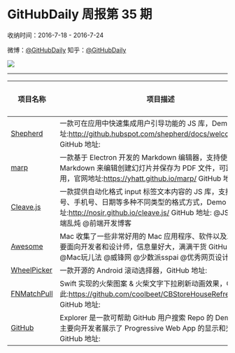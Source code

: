 # GitHubDaily 周报第 35 期

收纳时间：2016-7-18 - 2016-7-24

微博：[@GitHubDaily](https://weibo.com/GitHubDaily)
知乎：[@GitHubDaily](https://www.zhihu.com/people/githubdaily)

![](https://raw.githubusercontent.com/GitHubDaily/GitHubDaily/master/assets/weixin.png)

---

项目名称 | 项目描述 | 示例图 | 微博
--- | --- | --- | ---
[Shepherd](status.github_url) | 一款可在应用中快速集成用户引导功能的 JS 库，Demo 地址:http://github.hubspot.com/shepherd/docs/welcome/ GitHub 地址: | ![](http://ww4.sinaimg.cn/large/006fiYtfjw1f659941ourj30k20b4jtp.jpg) | [![](https://raw.githubusercontent.com/GitHubDaily/GitHubDaily/master/assets/sina_logo.png)](https://weibo.com/5722964389/Emj7wNw8)
[marp](status.github_url) | 一款基于 Electron 开发的 Markdown 编辑器，支持使用 Markdown 来编辑创建幻灯片并保存为 PDF 文件，可跨平台使用，官网地址:https://yhatt.github.io/marp/ GitHub 地址: | ![](http://ww3.sinaimg.cn/large/006fiYtfjw1f643dkaq8tg30e808itc1.gif) | [![](https://raw.githubusercontent.com/GitHubDaily/GitHubDaily/master/assets/sina_logo.png)](https://weibo.com/5722964389/EcP1zT9A)
[Cleave.js](status.github_url) | 一款提供自动化格式 input 标签文本内容的 JS 库，支持信用卡号、手机号、日期等多种不同类型的格式方式，Demo 地址:http://nosir.github.io/cleave.js/ GitHub 地址: @JS小组 @前端乱炖 @前端开发博客 | ![](http://ww4.sinaimg.cn/large/006fiYtfjw1f62xudhuq7j30k80gqwh0.jpg) | [![](https://raw.githubusercontent.com/GitHubDaily/GitHubDaily/master/assets/sina_logo.png)](https://weibo.com/5722964389/E3pKqO9j)
[Awesome](status.github_url) | Mac 收集了一些非常好用的 Mac 应用程序、软件以及工具，主要面向开发者和设计师，信息量好大，满满干货 GitHub 地址:  @Mac玩儿法 @威锋网 @少数派sspai @优秀网页设计 | ![](http://ww3.sinaimg.cn/large/006fiYtfjw1f61lqob6k1j31hih48u11.jpg) | [![](https://raw.githubusercontent.com/GitHubDaily/GitHubDaily/master/assets/sina_logo.png)](https://weibo.com/5722964389/DFPZofEob)
[WheelPicker](status.github_url) | 一款开源的 Android 滚动选择器，GitHub 地址: | ![](http://ww1.sinaimg.cn/large/006fiYtfjw1f60mjrlyhwg30l7086h4e.gif) | [![](https://raw.githubusercontent.com/GitHubDaily/GitHubDaily/master/assets/sina_logo.png)](https://weibo.com/5722964389/DFI0iwr0v)
[FNMatchPull](status.github_url) | Swift 实现的火柴图案 & 火柴文字下拉刷新动画效果，OC 原版在此:https://github.com/coolbeet/CBStoreHouseRefreshControl GitHub 地址: | ![](http://ww1.sinaimg.cn/large/006fiYtfgw1f5zhqydoong30aa06d4qq.gif) | [![](https://raw.githubusercontent.com/GitHubDaily/GitHubDaily/master/assets/sina_logo.png)](https://weibo.com/5722964389/DFyLpuP8l)
[GitHub](status.github_url) | Explorer 是一款可帮助 GitHub 用户搜索 Repo 的 Demo 项目，主要向开发者展示了 Progressive Web App 的显示和交互效果，GitHub 地址: | ![](http://ww2.sinaimg.cn/large/006fiYtfjw1f5yc2c7a2cg30ad0ih1l2.gif) | [![](https://raw.githubusercontent.com/GitHubDaily/GitHubDaily/master/assets/sina_logo.png)](https://weibo.com/5722964389/DFpjW5fhY)
